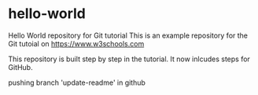 # hello-world
Hello World repository for Git tutorial
This is an example repository for the Git tutoial on https://www.w3schools.com

This repository is built step by step in the tutorial.
It now inlcudes steps for GitHub.

pushing branch 'update-readme' in github